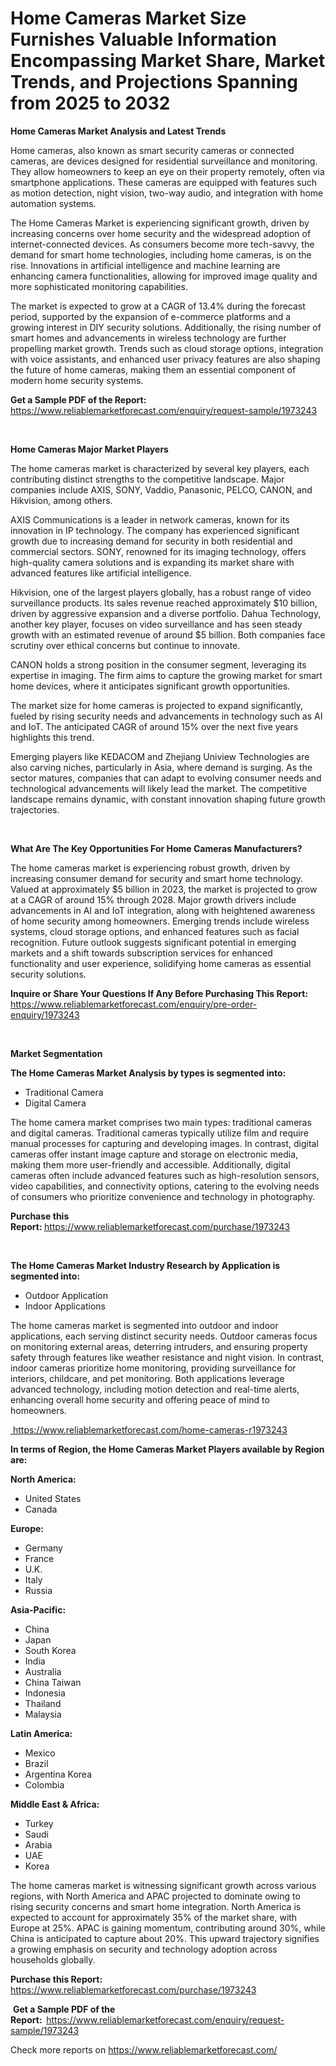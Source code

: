 <p><h1>Home Cameras Market Size Furnishes Valuable Information Encompassing Market Share, Market Trends, and Projections Spanning from 2025 to 2032</h1></p><p><strong>Home Cameras Market Analysis and Latest Trends</strong></p>
<p><p>Home cameras, also known as smart security cameras or connected cameras, are devices designed for residential surveillance and monitoring. They allow homeowners to keep an eye on their property remotely, often via smartphone applications. These cameras are equipped with features such as motion detection, night vision, two-way audio, and integration with home automation systems.</p><p>The Home Cameras Market is experiencing significant growth, driven by increasing concerns over home security and the widespread adoption of internet-connected devices. As consumers become more tech-savvy, the demand for smart home technologies, including home cameras, is on the rise. Innovations in artificial intelligence and machine learning are enhancing camera functionalities, allowing for improved image quality and more sophisticated monitoring capabilities.</p><p>The market is expected to grow at a CAGR of 13.4% during the forecast period, supported by the expansion of e-commerce platforms and a growing interest in DIY security solutions. Additionally, the rising number of smart homes and advancements in wireless technology are further propelling market growth. Trends such as cloud storage options, integration with voice assistants, and enhanced user privacy features are also shaping the future of home cameras, making them an essential component of modern home security systems.</p></p>
<p><strong>Get a Sample PDF of the Report:&nbsp;</strong> <a href="https://www.reliablemarketforecast.com/enquiry/request-sample/1973243?utm_campaign=2298&utm_medium=2&utm_source=Github&utm_content=ia&utm_term=11022025&utm_id=home-cameras">https://www.reliablemarketforecast.com/enquiry/request-sample/1973243</a></p>
<p>&nbsp;</p>
<p><strong>Home Cameras Major Market Players</strong></p>
<p><p>The home cameras market is characterized by several key players, each contributing distinct strengths to the competitive landscape. Major companies include AXIS, SONY, Vaddio, Panasonic, PELCO, CANON, and Hikvision, among others.</p><p>AXIS Communications is a leader in network cameras, known for its innovation in IP technology. The company has experienced significant growth due to increasing demand for security in both residential and commercial sectors. SONY, renowned for its imaging technology, offers high-quality camera solutions and is expanding its market share with advanced features like artificial intelligence.</p><p>Hikvision, one of the largest players globally, has a robust range of video surveillance products. Its sales revenue reached approximately $10 billion, driven by aggressive expansion and a diverse portfolio. Dahua Technology, another key player, focuses on video surveillance and has seen steady growth with an estimated revenue of around $5 billion. Both companies face scrutiny over ethical concerns but continue to innovate.</p><p>CANON holds a strong position in the consumer segment, leveraging its expertise in imaging. The firm aims to capture the growing market for smart home devices, where it anticipates significant growth opportunities.</p><p>The market size for home cameras is projected to expand significantly, fueled by rising security needs and advancements in technology such as AI and IoT. The anticipated CAGR of around 15% over the next five years highlights this trend.</p><p>Emerging players like KEDACOM and Zhejiang Uniview Technologies are also carving niches, particularly in Asia, where demand is surging. As the sector matures, companies that can adapt to evolving consumer needs and technological advancements will likely lead the market. The competitive landscape remains dynamic, with constant innovation shaping future growth trajectories.</p></p>
<p>&nbsp;</p>
<p><strong>What Are The Key Opportunities For Home Cameras Manufacturers?</strong></p>
<p><p>The home cameras market is experiencing robust growth, driven by increasing consumer demand for security and smart home technology. Valued at approximately $5 billion in 2023, the market is projected to grow at a CAGR of around 15% through 2028. Major growth drivers include advancements in AI and IoT integration, along with heightened awareness of home security among homeowners. Emerging trends include wireless systems, cloud storage options, and enhanced features such as facial recognition. Future outlook suggests significant potential in emerging markets and a shift towards subscription services for enhanced functionality and user experience, solidifying home cameras as essential security solutions.</p></p>
<p><strong>Inquire or Share Your Questions If Any Before Purchasing This Report:</strong> <a href="https://www.reliablemarketforecast.com/enquiry/pre-order-enquiry/1973243?utm_campaign=2298&utm_medium=2&utm_source=Github&utm_content=ia&utm_term=11022025&utm_id=home-cameras">https://www.reliablemarketforecast.com/enquiry/pre-order-enquiry/1973243</a></p>
<p>&nbsp;</p>
<p><strong>Market Segmentation</strong></p>
<p><strong>The Home Cameras Market Analysis by types is segmented into:</strong></p>
<p><ul><li>Traditional Camera</li><li>Digital Camera</li></ul></p>
<p><p>The home camera market comprises two main types: traditional cameras and digital cameras. Traditional cameras typically utilize film and require manual processes for capturing and developing images. In contrast, digital cameras offer instant image capture and storage on electronic media, making them more user-friendly and accessible. Additionally, digital cameras often include advanced features such as high-resolution sensors, video capabilities, and connectivity options, catering to the evolving needs of consumers who prioritize convenience and technology in photography.</p></p>
<p><strong>Purchase this Report:&nbsp;</strong><a href="https://www.reliablemarketforecast.com/purchase/1973243?utm_campaign=2298&utm_medium=2&utm_source=Github&utm_content=ia&utm_term=11022025&utm_id=home-cameras">https://www.reliablemarketforecast.com/purchase/1973243</a></p>
<p>&nbsp;</p>
<p><strong>The Home Cameras Market Industry Research by Application is segmented into:</strong></p>
<p><ul><li>Outdoor Application</li><li>Indoor Applications</li></ul></p>
<p><p>The home cameras market is segmented into outdoor and indoor applications, each serving distinct security needs. Outdoor cameras focus on monitoring external areas, deterring intruders, and ensuring property safety through features like weather resistance and night vision. In contrast, indoor cameras prioritize home monitoring, providing surveillance for interiors, childcare, and pet monitoring. Both applications leverage advanced technology, including motion detection and real-time alerts, enhancing overall home security and offering peace of mind to homeowners.</p></p>
<p><a href="https://www.reliablemarketforecast.com/home-cameras-r1973243?utm_campaign=2298&utm_medium=2&utm_source=Github&utm_content=ia&utm_term=11022025&utm_id=home-cameras">&nbsp;https://www.reliablemarketforecast.com/home-cameras-r1973243</a></p>
<p><strong>In terms of Region, the Home Cameras Market Players available by Region are:</strong></p>
<p>
    <p> <strong> North America: </strong>
        <ul>
            <li>United States</li>
            <li>Canada</li>
        </ul>
        </p> 
    <p> <strong> Europe: </strong>
        <ul>
            <li>Germany</li>
            <li>France</li>
            <li>U.K.</li>
            <li>Italy</li>
            <li>Russia</li>
        </ul>
        </p> 
    <p> <strong> Asia-Pacific: </strong>
        <ul>
            <li>China</li>
            <li>Japan</li>
            <li>South Korea</li>
            <li>India</li>
            <li>Australia</li>
            <li>China Taiwan</li>
            <li>Indonesia</li>
            <li>Thailand</li>
            <li>Malaysia</li>
        </ul>
        </p> 
    <p> <strong> Latin America: </strong>
        <ul>
            <li>Mexico</li>
            <li>Brazil</li>
            <li>Argentina Korea</li>
            <li>Colombia</li>
        </ul>
        </p> 
    <p> <strong> Middle East & Africa: </strong>
        <ul>
            <li>Turkey</li>
            <li>Saudi</li>
            <li>Arabia</li>
            <li>UAE</li>
            <li>Korea</li>
        </ul>
    </p>
    </p>
<p><p>The home cameras market is witnessing significant growth across various regions, with North America and APAC projected to dominate owing to rising security concerns and smart home integration. North America is expected to account for approximately 35% of the market share, with Europe at 25%. APAC is gaining momentum, contributing around 30%, while China is anticipated to capture about 20%. This upward trajectory signifies a growing emphasis on security and technology adoption across households globally.</p></p>
<p><strong>Purchase this Report: </strong><a href="https://www.reliablemarketforecast.com/purchase/1973243?utm_campaign=2298&utm_medium=2&utm_source=Github&utm_content=ia&utm_term=11022025&utm_id=home-cameras">https://www.reliablemarketforecast.com/purchase/1973243</a></p>
<p>&nbsp;<strong>Get a Sample PDF of the Report:&nbsp;&nbsp;</strong><a href="https://www.reliablemarketforecast.com/enquiry/request-sample/1973243?utm_campaign=2298&utm_medium=2&utm_source=Github&utm_content=ia&utm_term=11022025&utm_id=home-cameras">https://www.reliablemarketforecast.com/enquiry/request-sample/1973243</a></p>
<p><strong></strong></p>
<p>Check more reports on <a href="https://www.reliablemarketforecast.com/?utm_campaign=2298&utm_medium=2&utm_source=Github&utm_content=ia&utm_term=11022025&utm_id=home-cameras">https://www.reliablemarketforecast.com/</a></p>